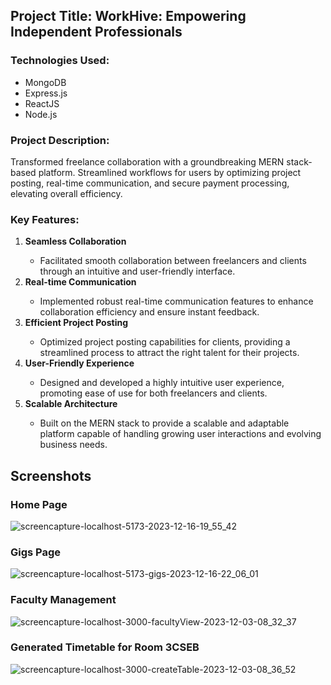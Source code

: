 ## Project Title: WorkHive: Empowering Independent Professionals

### Technologies Used:
<ul>
  <li>MongoDB</li>
  <li>Express.js</li>
  <li>ReactJS</li>
  <li>Node.js</li>
</ul>

### Project Description:
Transformed freelance collaboration with a groundbreaking MERN stack-based platform. Streamlined workflows for users by optimizing project posting, real-time communication, and secure payment processing, elevating overall efficiency.

### Key Features:
<ol>
  <li><b>Seamless Collaboration</b></li>
  <ul>
    <li>Facilitated smooth collaboration between freelancers and clients through an intuitive and user-friendly interface.</li>
  </ul>
  <li><b>Real-time Communication</b></li>
  <ul>
    <li>Implemented robust real-time communication features to enhance collaboration efficiency and ensure instant feedback.</li>
  </ul>
  <li><b>Efficient Project Posting</b></li>
  <ul>
    <li>Optimized project posting capabilities for clients, providing a streamlined process to attract the right talent for their projects.</li>
  </ul>
  <li><b>User-Friendly Experience</b></li>
  <ul>
    <li>Designed and developed a highly intuitive user experience, promoting ease of use for both freelancers and clients.</li>
  </ul>
  <li><b>Scalable Architecture</b></li>
  <ul>
    <li>Built on the MERN stack to provide a scalable and adaptable platform capable of handling growing user interactions and evolving business needs.</li>
  </ul>
</ol>

## Screenshots
### Home Page
![screencapture-localhost-5173-2023-12-16-19_55_42](https://github.com/nikhilarokkam/WorkHive-Empowering-Independent-Professionals/assets/115566678/628ed0a1-90bd-4680-a2ec-dc97fe6bf1f4)
### Gigs Page
![screencapture-localhost-5173-gigs-2023-12-16-22_06_01](https://github.com/nikhilarokkam/WorkHive-Empowering-Independent-Professionals/assets/115566678/f8e6bdbb-4b21-4abe-bbeb-bd2d173d5433)
### Faculty Management
![screencapture-localhost-3000-facultyView-2023-12-03-08_32_37](https://github.com/nikhilarokkam/Automated-University-TimeTable-Management-System/assets/115566678/55761541-f846-4e24-8235-f6282a5d1fa5)
### Generated Timetable for Room 3CSEB
![screencapture-localhost-3000-createTable-2023-12-03-08_36_52](https://github.com/nikhilarokkam/Automated-University-TimeTable-Management-System/assets/115566678/b260cd52-351c-4faa-96f9-1aa1110e8758)
